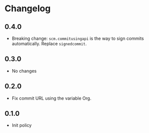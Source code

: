 # Changelog

## 0.4.0

* Breaking change: `scm.commitusingapi` is the way to sign commits automatically. Replace `signedcommit`.

## 0.3.0

* No changes

## 0.2.0

* Fix commit URL using the variable Org.

## 0.1.0

* Init policy
